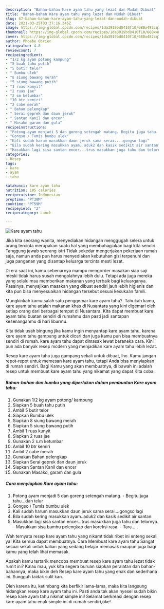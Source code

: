 ```yaml
---
description: "Bahan-bahan Kare ayam tahu yang lezat dan Mudah Dibuat"
title: "Bahan-bahan Kare ayam tahu yang lezat dan Mudah Dibuat"
slug: 67-bahan-bahan-kare-ayam-tahu-yang-lezat-dan-mudah-dibuat
date: 2021-03-25T03:37:16.345Z
image: https://img-global.cpcdn.com/recipes/1da3919bd8410f10/680x482cq70/kare-ayam-tahu-foto-resep-utama.jpg
thumbnail: https://img-global.cpcdn.com/recipes/1da3919bd8410f10/680x482cq70/kare-ayam-tahu-foto-resep-utama.jpg
cover: https://img-global.cpcdn.com/recipes/1da3919bd8410f10/680x482cq70/kare-ayam-tahu-foto-resep-utama.jpg
author: Phoebe Obrien
ratingvalue: 4.8
reviewcount: 7
recipeingredient:
- "1/2 kg ayam potong kampung"
- "5 buah tahu putih"
- "5 butir telor"
- " Bumbu ulek"
- "8 siung bawang merah"
- "5 siung bawang putih"
- "1 ruas kunyit"
- "2 ruas jae"
- "2 sm ketumbar"
- "10 btr kemiri"
- "2 cabe merah"
- " Bahan pelengkap"
- " Serai geprek dan daun jeruk"
- " Santan Kanil dan encer"
- " Masako garam dan gula"
recipeinstructions:
- "Potong ayam menjadi 5 dan goreng setengah matang. Begitu juga tahu...dan telur"
- "Gongso / Tumis bumbu ulek"
- "Kali sudah harum masukkan daun jeruk sama serai....gongso lagi"
- "Bila sudah kering masukkan ayam..aduk2 dan kasik sedikit air santan"
- "Masukkan lagi sisa santan encer...trus masukkan juga tahu dan telornya. Masukkan sisa bumbu pelengkap dan koreksi rasa. Tara....."
categories:
- Resep
tags:
- kare
- ayam
- tahu

katakunci: kare ayam tahu 
nutrition: 105 calories
recipecuisine: Indonesian
preptime: "PT30M"
cooktime: "PT59M"
recipeyield: "2"
recipecategory: Lunch

---
```



![Kare ayam tahu](https://img-global.cpcdn.com/recipes/1da3919bd8410f10/680x482cq70/kare-ayam-tahu-foto-resep-utama.jpg)

Jika kita seorang wanita, menyediakan hidangan menggugah selera untuk orang tercinta merupakan suatu hal yang membahagiakan bagi kita sendiri. Tanggung jawab seorang istri Tidak sekedar mengerjakan pekerjaan rumah saja, namun anda pun harus menyediakan kebutuhan gizi terpenuhi dan juga panganan yang disantap keluarga tercinta mesti lezat.

Di era  saat ini, kamu sebenarnya mampu mengorder masakan siap saji meski tidak harus susah mengolahnya lebih dulu. Tetapi ada juga mereka yang selalu mau memberikan makanan yang terbaik bagi keluarganya. Pasalnya, menyajikan masakan yang dibuat sendiri jauh lebih higienis dan kita pun bisa menyesuaikan hidangan tersebut sesuai kesukaan famili. 



Mungkinkah kamu salah satu penggemar kare ayam tahu?. Tahukah kamu, kare ayam tahu adalah makanan khas di Nusantara yang kini digemari oleh setiap orang dari berbagai tempat di Nusantara. Kita dapat membuat kare ayam tahu buatan sendiri di rumahmu dan pasti jadi santapan kesenanganmu di hari liburmu.

Kita tidak usah bingung jika kamu ingin menyantap kare ayam tahu, karena kare ayam tahu gampang untuk dicari dan juga kamu pun bisa membuatnya sendiri di rumah. kare ayam tahu dapat dimasak lewat beraneka cara. Kini pun ada banyak resep modern yang menjadikan kare ayam tahu lebih lezat.

Resep kare ayam tahu juga gampang sekali untuk dibuat, lho. Kamu jangan repot-repot untuk memesan kare ayam tahu, tetapi Anda bisa menyiapkan di rumah sendiri. Bagi Kamu yang akan membuatnya, di bawah ini adalah resep untuk membuat kare ayam tahu yang nikamat yang dapat Kita coba.

<!--inarticleads1-->

##### Bahan-bahan dan bumbu yang diperlukan dalam pembuatan Kare ayam tahu:

1. Gunakan 1/2 kg ayam potong/ kampung
1. Siapkan 5 buah tahu putih
1. Ambil 5 butir telor
1. Siapkan  Bumbu ulek
1. Siapkan 8 siung bawang merah
1. Siapkan 5 siung bawang putih
1. Ambil 1 ruas kunyit
1. Siapkan 2 ruas jae
1. Gunakan 2 s.m ketumbar
1. Ambil 10 btr kemiri
1. Ambil 2 cabe merah
1. Gunakan  Bahan pelengkap
1. Siapkan  Serai geprek dan daun jeruk
1. Siapkan  Santan Kanil dan encer
1. Gunakan  Masako, garam dan gula




<!--inarticleads2-->

##### Cara menyiapkan Kare ayam tahu:

1. Potong ayam menjadi 5 dan goreng setengah matang. - Begitu juga tahu...dan telur
1. Gongso / Tumis bumbu ulek
1. Kali sudah harum masukkan daun jeruk sama serai....gongso lagi
1. Bila sudah kering masukkan ayam..aduk2 dan kasik sedikit air santan
1. Masukkan lagi sisa santan encer...trus masukkan juga tahu dan telornya. - Masukkan sisa bumbu pelengkap dan koreksi rasa. - Tara.....




Wah ternyata resep kare ayam tahu yang nikamt tidak ribet ini enteng sekali ya! Kita semua dapat membuatnya. Cara Membuat kare ayam tahu Sangat sesuai sekali untuk kalian yang sedang belajar memasak maupun juga bagi kamu yang telah lihai memasak.

Apakah kamu tertarik mencoba membuat resep kare ayam tahu lezat tidak rumit ini? Kalau mau, yuk kita segera buruan siapkan peralatan dan bahan-bahannya, maka bikin deh Resep kare ayam tahu yang enak dan sederhana ini. Sungguh taidak sulit kan. 

Oleh karena itu, ketimbang kita berfikir lama-lama, maka kita langsung hidangkan resep kare ayam tahu ini. Pasti anda tak akan nyesel sudah bikin resep kare ayam tahu nikmat simple ini! Selamat berkreasi dengan resep kare ayam tahu enak simple ini di rumah sendiri,oke!.

